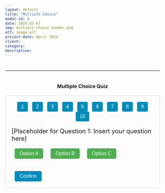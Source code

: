```yaml
---
layout: default
title: "Multiple Choice"
modal-id: 4
date: 2024-03-07
img: multiple_choice_header.png
alt: image-alt
project-date: April 2024
client:
category:
description:
---
```


<hr class="quiz-separator">
<h3 style="text-align: center;">Multiple Choice Quiz</h3>

<div class="quiz-container">
  <!-- Quiz Menu -->
  <div class="quiz-menu" style="text-align: center; margin-bottom: 20px;">
    <button onclick="showMCQuestion(1)" class="quiz-menu-button">1</button>
    <button onclick="showMCQuestion(2)" class="quiz-menu-button">2</button>
    <button onclick="showMCQuestion(3)" class="quiz-menu-button">3</button>
    <button onclick="showMCQuestion(4)" class="quiz-menu-button">4</button>
    <button onclick="showMCQuestion(5)" class="quiz-menu-button">5</button>
    <button onclick="showMCQuestion(6)" class="quiz-menu-button">6</button>
    <button onclick="showMCQuestion(7)" class="quiz-menu-button">7</button>
    <button onclick="showMCQuestion(8)" class="quiz-menu-button">8</button>
    <button onclick="showMCQuestion(9)" class="quiz-menu-button">9</button>
    <button onclick="showMCQuestion(10)" class="quiz-menu-button">10</button>
  </div>
  
  <!-- Question 1 -->
  <div class="quiz-question" id="mc-question-1">
    <div class="statement">[Placeholder for Question 1: Insert your question here]</div>
    <div class="button-group">
      <button class="mc-option" onclick="selectMCChoice('A', 1, event)">Option A</button>
      <button class="mc-option" onclick="selectMCChoice('B', 1, event)">Option B</button>
      <button class="mc-option" onclick="selectMCChoice('C', 1, event)">Option C</button>
    </div>
    <button class="confirm-btn" onclick="confirmMCChoice(1)">Confirm</button>
    <div class="answer" id="mc-answer-1">
      <strong>Correct Answer:</strong> Option <span id="mc-correct-1">B</span>
    </div>
  </div>
  
  <!-- Question 2 -->
  <div class="quiz-question" id="mc-question-2" style="display: none;">
    <div class="statement">[Placeholder for Question 2: Insert your question here]</div>
    <div class="button-group">
      <button class="mc-option" onclick="selectMCChoice('A', 2, event)">Option A</button>
      <button class="mc-option" onclick="selectMCChoice('B', 2, event)">Option B</button>
      <button class="mc-option" onclick="selectMCChoice('C', 2, event)">Option C</button>
    </div>
    <button class="confirm-btn" onclick="confirmMCChoice(2)">Confirm</button>
    <div class="answer" id="mc-answer-2">
      <strong>Correct Answer:</strong> Option <span id="mc-correct-2">B</span>
    </div>
  </div>
  
  <!-- Question 3 Placeholder -->
  <div class="quiz-question" id="mc-question-3" style="display: none;">
    <div class="statement">[Placeholder for Question 3: Coming soon]</div>
    <div class="button-group">
      <button class="mc-option" onclick="selectMCChoice('A', 3, event)">Option A</button>
      <button class="mc-option" onclick="selectMCChoice('B', 3, event)">Option B</button>
      <button class="mc-option" onclick="selectMCChoice('C', 3, event)">Option C</button>
    </div>
    <button class="confirm-btn" onclick="confirmMCChoice(3)">Confirm</button>
    <div class="answer" id="mc-answer-3">
      <strong>Correct Answer:</strong> Option <span id="mc-correct-3">B</span>
    </div>
  </div>
  
  <!-- Question 4 Placeholder -->
  <div class="quiz-question" id="mc-question-4" style="display: none;">
    <div class="statement">[Placeholder for Question 4: Coming soon]</div>
    <div class="button-group">
      <button class="mc-option" onclick="selectMCChoice('A', 4, event)">Option A</button>
      <button class="mc-option" onclick="selectMCChoice('B', 4, event)">Option B</button>
      <button class="mc-option" onclick="selectMCChoice('C', 4, event)">Option C</button>
    </div>
    <button class="confirm-btn" onclick="confirmMCChoice(4)">Confirm</button>
    <div class="answer" id="mc-answer-4">
      <strong>Correct Answer:</strong> Option <span id="mc-correct-4">B</span>
    </div>
  </div>
  
  <!-- Question 5 Placeholder -->
  <div class="quiz-question" id="mc-question-5" style="display: none;">
    <div class="statement">[Placeholder for Question 5: Coming soon]</div>
    <div class="button-group">
      <button class="mc-option" onclick="selectMCChoice('A', 5, event)">Option A</button>
      <button class="mc-option" onclick="selectMCChoice('B', 5, event)">Option B</button>
      <button class="mc-option" onclick="selectMCChoice('C', 5, event)">Option C</button>
    </div>
    <button class="confirm-btn" onclick="confirmMCChoice(5)">Confirm</button>
    <div class="answer" id="mc-answer-5">
      <strong>Correct Answer:</strong> Option <span id="mc-correct-5">B</span>
    </div>
  </div>
  
  <!-- Question 6 Placeholder -->
  <div class="quiz-question" id="mc-question-6" style="display: none;">
    <div class="statement">[Placeholder for Question 6: Coming soon]</div>
    <div class="button-group">
      <button class="mc-option" onclick="selectMCChoice('A', 6, event)">Option A</button>
      <button class="mc-option" onclick="selectMCChoice('B', 6, event)">Option B</button>
      <button class="mc-option" onclick="selectMCChoice('C', 6, event)">Option C</button>
    </div>
    <button class="confirm-btn" onclick="confirmMCChoice(6)">Confirm</button>
    <div class="answer" id="mc-answer-6">
      <strong>Correct Answer:</strong> Option <span id="mc-correct-6">B</span>
    </div>
  </div>
  
  <!-- Question 7 Placeholder -->
  <div class="quiz-question" id="mc-question-7" style="display: none;">
    <div class="statement">[Placeholder for Question 7: Coming soon]</div>
    <div class="button-group">
      <button class="mc-option" onclick="selectMCChoice('A', 7, event)">Option A</button>
      <button class="mc-option" onclick="selectMCChoice('B', 7, event)">Option B</button>
      <button class="mc-option" onclick="selectMCChoice('C', 7, event)">Option C</button>
    </div>
    <button class="confirm-btn" onclick="confirmMCChoice(7)">Confirm</button>
    <div class="answer" id="mc-answer-7">
      <strong>Correct Answer:</strong> Option <span id="mc-correct-7">B</span>
    </div>
  </div>
  
  <!-- Question 8 Placeholder -->
  <div class="quiz-question" id="mc-question-8" style="display: none;">
    <div class="statement">[Placeholder for Question 8: Coming soon]</div>
    <div class="button-group">
      <button class="mc-option" onclick="selectMCChoice('A', 8, event)">Option A</button>
      <button class="mc-option" onclick="selectMCChoice('B', 8, event)">Option B</button>
      <button class="mc-option" onclick="selectMCChoice('C', 8, event)">Option C</button>
    </div>
    <button class="confirm-btn" onclick="confirmMCChoice(8)">Confirm</button>
    <div class="answer" id="mc-answer-8">
      <strong>Correct Answer:</strong> Option <span id="mc-correct-8">B</span>
    </div>
  </div>
  
  <!-- Question 9 Placeholder -->
  <div class="quiz-question" id="mc-question-9" style="display: none;">
    <div class="statement">[Placeholder for Question 9: Coming soon]</div>
    <div class="button-group">
      <button class="mc-option" onclick="selectMCChoice('A', 9, event)">Option A</button>
      <button class="mc-option" onclick="selectMCChoice('B', 9, event)">Option B</button>
      <button class="mc-option" onclick="selectMCChoice('C', 9, event)">Option C</button>
    </div>
    <button class="confirm-btn" onclick="confirmMCChoice(9)">Confirm</button>
    <div class="answer" id="mc-answer-9">
      <strong>Correct Answer:</strong> Option <span id="mc-correct-9">B</span>
    </div>
  </div>
  
  <!-- Question 10 Placeholder -->
  <div class="quiz-question" id="mc-question-10" style="display: none;">
    <div class="statement">[Placeholder for Question 10: Coming soon]</div>
    <div class="button-group">
      <button class="mc-option" onclick="selectMCChoice('A', 10, event)">Option A</button>
      <button class="mc-option" onclick="selectMCChoice('B', 10, event)">Option B</button>
      <button class="mc-option" onclick="selectMCChoice('C', 10, event)">Option C</button>
    </div>
    <button class="confirm-btn" onclick="confirmMCChoice(10)">Confirm</button>
    <div class="answer" id="mc-answer-10">
      <strong>Correct Answer:</strong> Option <span id="mc-correct-10">B</span>
    </div>
  </div>
</div>

<style>
/* General styles for the quiz interface */
.statement {
  font-size: 20px;
  margin-bottom: 20px;
}
.button-group {
  margin-bottom: 20px;
}
button {
  font-size: 16px;
  padding: 8px 16px;
  margin: 0 10px;
  cursor: pointer;
  border: none;
  color: white;
  border-radius: 5px;
}
.mc-option { background-color: #4CAF50; }
.confirm-btn { background-color: #008CBA; margin-top: 20px; }
.answer {
  font-size: 16px;
  display: none;
  margin-top: 20px;
  padding: 15px;
  border-radius: 8px;
  background-color: #e0f7fa;
  max-width: 700px;
  margin-left: auto;
  margin-right: auto;
}

/* Quiz container and menu styling */
.quiz-container {
  border: 1px solid #ddd;
  padding: 20px;
  border-radius: 8px;
  max-width: 800px;
  margin: 20px auto;
}
.quiz-menu {
  margin-bottom: 20px;
}
.quiz-menu-button {
  font-size: 16px;
  padding: 6px 12px;
  margin: 0 5px;
  cursor: pointer;
  border: 1px solid #008CBA;
  background-color: #008CBA;
  color: white;
  border-radius: 4px;
  transition: background-color 0.3s;
}
.quiz-menu-button:hover {
  background-color: #006494;
}
.quiz-menu-button.active {
  background-color: #006494;
}

/* Optional separator style */
.quiz-separator {
  margin: 40px auto;
  max-width: 800px;
  border: none;
  border-top: 2px solid #ddd;
}
</style>

<script>
// Object to store user's choices for each multiple-choice question
let mcUserChoices = {};

// Function to show a specific multiple-choice question and update the menu's active state
function showMCQuestion(q) {
  // Hide all multiple-choice questions
  const questions = document.querySelectorAll('.quiz-question');
  questions.forEach(function(qEl) {
    qEl.style.display = 'none';
  });
  document.getElementById('mc-question-' + q).style.display = 'block';
  
  // Update menu button active state
  const menuButtons = document.querySelectorAll('.quiz-menu-button');
  menuButtons.forEach(function(btn) {
    btn.classList.remove('active');
  });
  // Activate the current question's button (assumes buttons are in order)
  document.querySelector('.quiz-menu-button:nth-child(' + q + ')').classList.add('active');
}

// Function to register a user's choice for a given multiple-choice question
function selectMCChoice(choice, questionNum, event) {
  mcUserChoices[questionNum] = choice;
  // Reset opacity for all buttons in this question's button group
  const parent = event.target.closest('.button-group');
  const buttons = parent.querySelectorAll('button');
  buttons.forEach(function(btn) {
    btn.style.opacity = '0.6';
  });
  event.target.style.opacity = '1';
}

// Function to confirm a user's choice and show the answer for a given multiple-choice question
function confirmMCChoice(questionNum) {
  if (mcUserChoices[questionNum]) {
    document.getElementById('mc-answer-' + questionNum).style.display = 'block';
    // Here you could add additional logic to highlight the correct answer if needed.
  } else {
    alert("Please select an option first.");
  }
}

// Initialize by showing multiple-choice question 1 when the page loads
document.addEventListener("DOMContentLoaded", function() {
  showMCQuestion(1);
});
</script>


